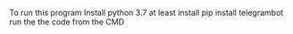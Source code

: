 To run this program
Install python 3.7 at least
install pip
install telegrambot
run the the code from the CMD
